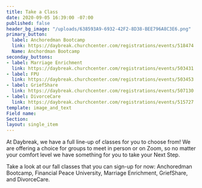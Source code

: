 ```yaml
---
title: Take a Class
date: 2020-09-05 16:39:00 -07:00
published: false
header_bg_image: "/uploads/638593A9-6932-42F2-8D38-BEE796A8C3E6.png"
primary_button:
  label: Anchoredman Bootcamp
  link: https://daybreak.churchcenter.com/registrations/events/518474
  Name: Anchordman Bootcamp
seconday_buttons:
- label: Marriage Enrichment
  link: https://daybreak.churchcenter.com/registrations/events/503431
- label: FPU
  link: https://daybreak.churchcenter.com/registrations/events/503453
- label: GriefShare
  link: https://daybreak.churchcenter.com/registrations/events/507130
- label: DivorceCare
  link: https://daybreak.churchcenter.com/registrations/events/515727
template: image_and_text
Field name: 
Section: 
layout: single_item
---
```


At Daybreak, we have a full line-up of classes for you to choose from!  We are offering a choice for groups to meet in person or on Zoom, so no matter your comfort level we have something for you to take your Next Step.  

Take a look at our fall classes that you can sign-up for now:  Anchoredman Bootcamp, Financial Peace University, Marriage Enrichment, GriefShare, and DivorceCare.   